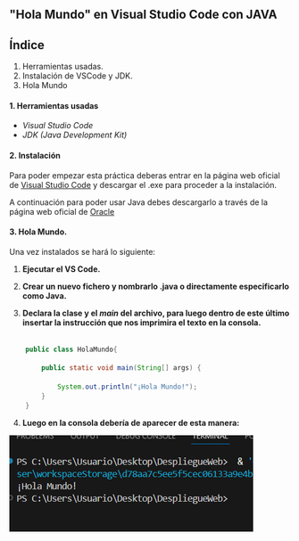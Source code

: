 ## "Hola Mundo" en Visual Studio Code con JAVA

## Índice
1. Herramientas usadas.
2. Instalación de VSCode y JDK.
3. Hola Mundo


#### 1. Herramientas usadas

* *Visual Studio Code*
* *JDK (Java Development Kit)*

#### 2. Instalación

Para poder empezar esta práctica deberas entrar en la página web oficial de [Visual Studio Code](https://code.visualstudio.com) y descargar el .exe para proceder a la instalación.

A continuación para poder usar Java debes descargarlo a través de la página web oficial de [Oracle](https://www.oracle.com/java/technologies/downloads) 

#### 3. Hola Mundo.

Una vez instalados se hará lo siguiente:

1. **Ejecutar el VS Code.**

2. **Crear un nuevo fichero y nombrarlo .java o directamente especificarlo como Java.**

3. **Declara la clase y el *main* del archivo, para luego dentro de este último insertar la instrucción que nos imprimira el texto en la consola.**

```JAVA

    public class HolaMundo{

        public static void main(String[] args) {

            System.out.println("¡Hola Mundo!"); 
        }
    }
```

4. **Luego en la consola debería de aparecer de esta manera:**


![Ejemplo](https://github.com/Runnoah/holamundomarkdown/blob/main/Imagen/HolaMundo.png)

